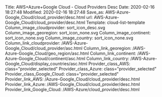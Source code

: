 Title: AWS+Azure+Google Cloud - Cloud Providers Desc
Date: 2020-02-16 18:27:48
Modified: 2020-02-16 18:27:48
Save_as: AWS-Azure-Google_Cloud/cloud_provider/desc.html
url: AWS-Azure-Google_Cloud/cloud_provider/desc.html
Template: cloud-list-template
Column_image_cloudprovider: sort_icon_desc.svg
Column_image_georegion: sort_icon_none.svg
Column_image_continent: sort_icon_none.svg
Column_image_country: sort_icon_none.svg
Column_link_cloudprovider: /AWS-Azure-Google_Cloud/cloud_provider/asc.html
Column_link_georegion: /AWS-Azure-Google_Cloud/geo_region/asc.html
Column_link_continent: /AWS-Azure-Google_Cloud/continent/asc.html
Column_link_country: /AWS-Azure-Google_Cloud/display_countries/asc.html
Provider_class_AWS: class="provider_selected"
Provider_class_Azure: class="provider_selected"
Provider_class_Google_Cloud: class="provider_selected"
Provider_link_AWS: /Azure-Google_Cloud/cloud_provider/desc.html
Provider_link_Azure: /AWS-Google_Cloud/cloud_provider/desc.html
Provider_link_Google_Cloud: /AWS-Azure/cloud_provider/desc.html